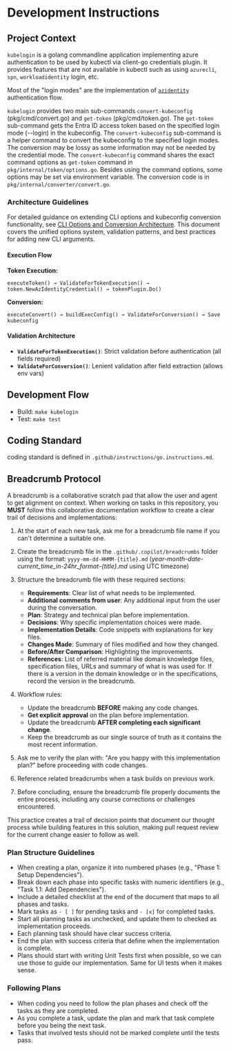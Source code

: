 # Development Instructions

## Project Context

`kubelogin` is a golang commandline application implementing azure authentication to be used by kubectl via client-go credentials plugin. It provides features that are not available in kubectl such as using `azurecli`, `spn`, `workloadidentity` login, etc.

Most of the "login modes" are the implementation of [`azidentity`](https://pkg.go.dev/github.com/Azure/azure-sdk-for-go/sdk/azidentity) authentication flow.

`kubelogin` provides two main sub-commands `convert-kubeconfig` (pkg/cmd/convert.go) and `get-token` (pkg/cmd/token.go). The `get-token` sub-command gets the Entra ID access token based on the specified login mode (--login) in the kubeconfig. The `convert-kubeconfig` sub-command is a helper command to convert the kubeconfig to the specified login modes. The conversion may be lossy as some information may not be needed by the credential mode. The `convert-kubeconfig` command shares the exact command options as `get-token` command in `pkg/internal/token/options.go`. Besides using the command options, some options may be set via environment variable. The conversion code is in `pkg/internal/converter/convert.go`.

### Architecture Guidelines

For detailed guidance on extending CLI options and kubeconfig conversion functionality, see [CLI Options and Conversion Architecture](instructions/options-and-conversion.instructions.md). This document covers the unified options system, validation patterns, and best practices for adding new CLI arguments.

#### Execution Flow

**Token Execution:**
```
executeToken() → ValidateForTokenExecution() → token.NewAzIdentityCredential() → tokenPlugin.Do()
```

**Conversion:**
```
executeConvert() → buildExecConfig() → ValidateForConversion() → Save kubeconfig
```

#### Validation Architecture

- **`ValidateForTokenExecution()`**: Strict validation before authentication (all fields required)
- **`ValidateForConversion()`**: Lenient validation after field extraction (allows env vars)

## Development Flow

- Build: `make kubelogin`
- Test: `make test`

## Coding Standard

coding standard is defined in `.github/instructions/go.instructions.md`.

## Breadcrumb Protocol

A breadcrumb is a collaborative scratch pad that allow the user and agent to get alignment on context. When working on tasks in this repository, you **MUST** follow this collaborative documentation workflow to create a clear trail of decisions and implementations:

1. At the start of each new task, ask me for a breadcrumb file name if you can't determine a suitable one.

2. Create the breadcrumb file in the `.github/.copilot/breadcrumbs` folder using the format: `yyyy-mm-dd-HHMM-{title}.md` (*year-month-date-current_time_in-24hr_format-{title}.md* using UTC timezone)

3. Structure the breadcrumb file with these required sections:
   - **Requirements**: Clear list of what needs to be implemented.
   - **Additional comments from user**: Any additional input from the user during the conversation.
   - **Plan**: Strategy and technical plan before implementation.
   - **Decisions**: Why specific implementation choices were made.
   - **Implementation Details**: Code snippets with explanations for key files.
   - **Changes Made**: Summary of files modified and how they changed.
   - **Before/After Comparison**: Highlighting the improvements.
   - **References**: List of referred material like domain knowledge files, specification files, URLs and summary of what is was used for. If there is a version in the domain knowledge or in the specifications, record the version in the breadcrumb.

4. Workflow rules:
   - Update the breadcrumb **BEFORE** making any code changes.
   - **Get explicit approval** on the plan before implementation.
   - Update the breadcrumb **AFTER completing each significant change**.
   - Keep the breadcrumb as our single source of truth as it contains the most recent information.

5. Ask me to verify the plan with: "Are you happy with this implementation plan?" before proceeding with code changes.

6. Reference related breadcrumbs when a task builds on previous work.

7. Before concluding, ensure the breadcrumb file properly documents the entire process, including any course corrections or challenges encountered.

This practice creates a trail of decision points that document our thought process while building features in this solution, making pull request review for the current change easier to follow as well.

### Plan Structure Guidelines
- When creating a plan, organize it into numbered phases (e.g., "Phase 1: Setup Dependencies").
- Break down each phase into specific tasks with numeric identifiers (e.g., "Task 1.1: Add Dependencies").
- Include a detailed checklist at the end of the document that maps to all phases and tasks.
- Mark tasks as `- [ ]` for pending tasks and `- [x]` for completed tasks.
- Start all planning tasks as unchecked, and update them to checked as implementation proceeds.
- Each planning task should have clear success criteria.
- End the plan with success criteria that define when the implementation is complete.
- Plans should start with writing Unit Tests first when possible, so we can use those to guide our implementation. Same for UI tests when it makes sense.

### Following Plans
- When coding you need to follow the plan phases and check off the tasks as they are completed.  
- As you complete a task, update the plan and mark that task complete before you being the next task. 
- Tasks that involved tests should not be marked complete until the tests pass. 
